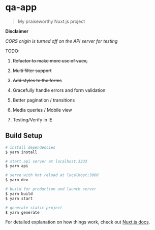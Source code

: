 # qa-app

> My praiseworthy Nuxt.js project

**Disclaimer**

_*CORS origin* is turned off on the API server for testing_

TODO:

1. ~~Refactor to make more use of vuex,~~

2. ~~Multi filter support~~

3. ~~Add styles to the forms~~

4. Gracefully handle errors and form validation

5. Better pagination / transitions

6. Media queries / Mobile view

7. Testing/Verify in IE

## Build Setup

```bash
# install dependencies
$ yarn install

# start api server at localhost:3333
$ yarn api

# serve with hot reload at localhost:3000
$ yarn dev

# build for production and launch server
$ yarn build
$ yarn start

# generate static project
$ yarn generate
```

For detailed explanation on how things work, check out [Nuxt.js docs](https://nuxtjs.org).
